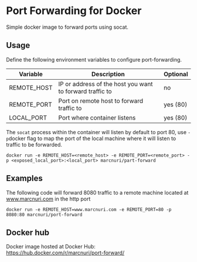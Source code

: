 Port Forwarding for Docker
==========================

Simple docker image to forward ports using socat.

## Usage

Define the following environment variables to configure port-forwarding.

Variable | Description | Optional
-------- | ----------- | --------
REMOTE_HOST | IP or address of the host you want to forward traffic to | no
REMOTE_PORT | Port on remote host to forward traffic to | yes (80)
LOCAL_PORT | Port where container listens | yes (80)

The `socat` process within the container will listen by default to port 80, use `-p`docker
flag to map the port of the local machine where it will listen to traffic to be forwarded.

```
docker run -e REMOTE_HOST=<remote_host> -e REMOTE_PORT=<remote_port> -p <exposed_local_port>:<local_port> marcnuri/part-forward
```



## Examples

The following code will forward 8080 traffic to a remote machine located at www.marcnuri.com
in the http port
```
docker run -e REMOTE_HOST=www.marcnuri.com -e REMOTE_PORT=80 -p 8080:80 marcnuri/port-forward
```

## Docker hub

Docker image hosted at Docker Hub:
https://hub.docker.com/r/marcnuri/port-forward/
